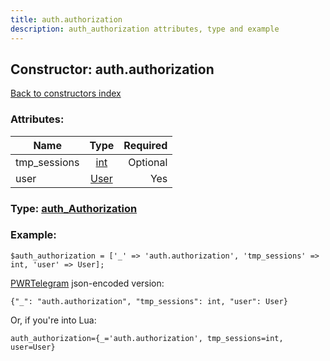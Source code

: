 ```yaml
---
title: auth.authorization
description: auth_authorization attributes, type and example
---
```

## Constructor: auth.authorization  
[Back to constructors index](index.md)



### Attributes:

| Name     |    Type       | Required |
|----------|:-------------:|---------:|
|tmp\_sessions|[int](../types/int.md) | Optional|
|user|[User](../types/User.md) | Yes|



### Type: [auth\_Authorization](../types/auth_Authorization.md)


### Example:

```
$auth_authorization = ['_' => 'auth.authorization', 'tmp_sessions' => int, 'user' => User];
```  

[PWRTelegram](https://pwrtelegram.xyz) json-encoded version:

```
{"_": "auth.authorization", "tmp_sessions": int, "user": User}
```


Or, if you're into Lua:  


```
auth_authorization={_='auth.authorization', tmp_sessions=int, user=User}

```


